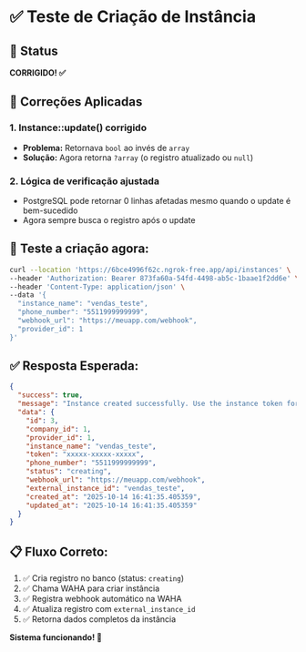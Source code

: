 # ✅ Teste de Criação de Instância

## 🎯 Status
**CORRIGIDO! ✅**

## 🔧 Correções Aplicadas

### 1. **Instance::update()** corrigido
- **Problema:** Retornava `bool` ao invés de `array`
- **Solução:** Agora retorna `?array` (o registro atualizado ou `null`)

### 2. **Lógica de verificação ajustada**
- PostgreSQL pode retornar 0 linhas afetadas mesmo quando o update é bem-sucedido
- Agora sempre busca o registro após o update

## 🚀 Teste a criação agora:

```bash
curl --location 'https://6bce4996f62c.ngrok-free.app/api/instances' \
--header 'Authorization: Bearer 873fa60a-54fd-4498-ab5c-1baae1f2dd6e' \
--header 'Content-Type: application/json' \
--data '{
  "instance_name": "vendas_teste",
  "phone_number": "5511999999999",
  "webhook_url": "https://meuapp.com/webhook",
  "provider_id": 1
}'
```

## ✅ Resposta Esperada:

```json
{
  "success": true,
  "message": "Instance created successfully. Use the instance token for operations (connect, disconnect, send messages, etc).",
  "data": {
    "id": 3,
    "company_id": 1,
    "provider_id": 1,
    "instance_name": "vendas_teste",
    "token": "xxxxx-xxxxx-xxxxx",
    "phone_number": "5511999999999",
    "status": "creating",
    "webhook_url": "https://meuapp.com/webhook",
    "external_instance_id": "vendas_teste",
    "created_at": "2025-10-14 16:41:35.405359",
    "updated_at": "2025-10-14 16:41:35.405359"
  }
}
```

## 📋 Fluxo Correto:

1. ✅ Cria registro no banco (status: `creating`)
2. ✅ Chama WAHA para criar instância
3. ✅ Registra webhook automático na WAHA
4. ✅ Atualiza registro com `external_instance_id`
5. ✅ Retorna dados completos da instância

**Sistema funcionando! 🎉**


